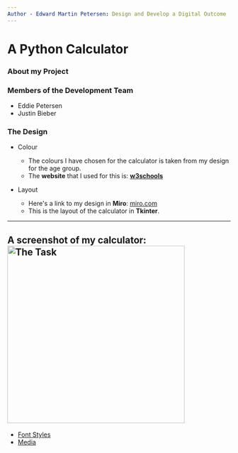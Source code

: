 ```yaml
---
Author - Edward Martin Petersen: Design and Develop a Digital Outcome
---
```





# A Python Calculator

### About my Project


### Members of the Development Team
- Eddie Petersen
- Justin Bieber

### The Design
* Colour
  * The colours I have chosen for the calculator is taken from my design for the age group.
  * The **website** that I used for this is: [**w3schools**](https://www.w3schools.com/colors/colors_picker.asp)
    
* Layout
  * Here's a link to my design in **Miro**: [miro.com](https://miro.com/app/board/uXjVPLluMV4=/) 
  * This is the layout of the calculator in **Tkinter**.

---
A screenshot of my calculator: <a href="task"><image src="https://github.com/Rongotai-College/10DT-Python-Calculator/blob/main/images/calc_ss.jpg?raw=true" title="The Task" width=400>
---









* Font Styles
* Media


